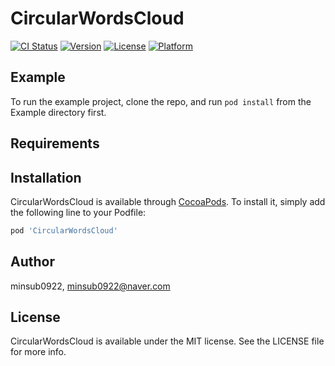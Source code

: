 # CircularWordsCloud

[![CI Status](https://img.shields.io/travis/minsub0922/CircularWordsCloud.svg?style=flat)](https://travis-ci.org/minsub0922/CircularWordsCloud)
[![Version](https://img.shields.io/cocoapods/v/CircularWordsCloud.svg?style=flat)](https://cocoapods.org/pods/CircularWordsCloud)
[![License](https://img.shields.io/cocoapods/l/CircularWordsCloud.svg?style=flat)](https://cocoapods.org/pods/CircularWordsCloud)
[![Platform](https://img.shields.io/cocoapods/p/CircularWordsCloud.svg?style=flat)](https://cocoapods.org/pods/CircularWordsCloud)

## Example

To run the example project, clone the repo, and run `pod install` from the Example directory first.

## Requirements

## Installation

CircularWordsCloud is available through [CocoaPods](https://cocoapods.org). To install
it, simply add the following line to your Podfile:

```ruby
pod 'CircularWordsCloud'
```

## Author

minsub0922, minsub0922@naver.com

## License

CircularWordsCloud is available under the MIT license. See the LICENSE file for more info.
